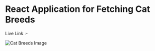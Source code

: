 # React Application for Fetching Cat Breeds

Live Link :-

![Cat Breeds Image](https://github.com/user-attachments/assets/1433815c-c03c-4474-bbcb-fe57cc377579)
